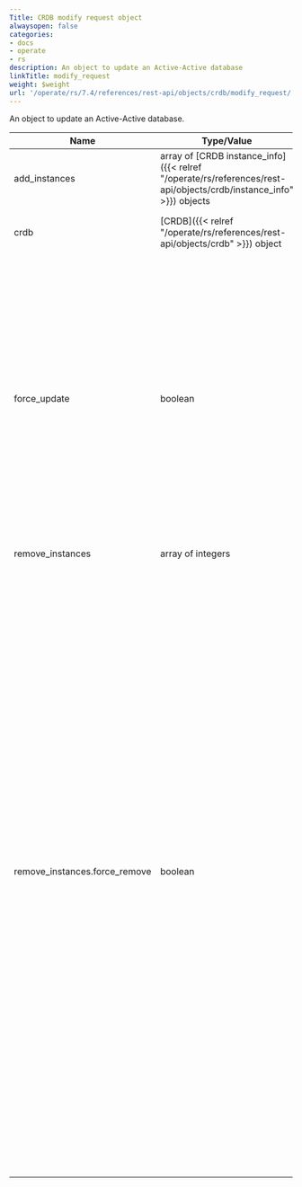 ```yaml
---
Title: CRDB modify request object
alwaysopen: false
categories:
- docs
- operate
- rs
description: An object to update an Active-Active database
linkTitle: modify_request
weight: $weight
url: '/operate/rs/7.4/references/rest-api/objects/crdb/modify_request/'
---
```


An object to update an Active-Active database.

| Name | Type/Value | Description |
|------|------------|-------------|
| add_instances | array of [CRDB instance_info]({{< relref "/operate/rs/references/rest-api/objects/crdb/instance_info" >}}) objects | List of new CRDB instances |
| crdb | [CRDB]({{< relref "/operate/rs/references/rest-api/objects/crdb" >}}) object | An object that represents an Active-Active database |
| force_update | boolean | (Warning: This flag can cause unintended and dangerous changes) Force the configuration update and increment the configuration version even if there is no change to the configuration parameters. If you use force, you can mistakenly cause the other instances to update to the configuration version even though it was not changed. |
| remove_instances | array of integers | List of unique instance IDs |
| remove_instances.force_remove | boolean | Force removal of instance from the Active-Active database. Before we remove an instance from an Active-Active database, all of the operations that the instance received from clients must be propagated to the other instances. This is the safe method to remove an instance from the Active-Active database. If the instance does not have connectivity to other instances, the propagation fails and removal fails. To remove an instance that does not have connectivity to other instances, you must use the force flag. The removed instance keeps its data and configuration for the instance. After you remove an instance by force, you must use the purge_instances API on the removed instance. |
